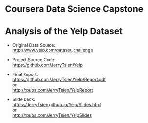 # Coursera Data Science Capstone
# Analysis of the Yelp Dataset

- Original Data Source:  
http://www.yelp.com/dataset_challenge  

- Project Source Code:  
https://github.com/JerryTsien/Yelp  

- Final Report:  
https://github.com/JerryTsien/Yelp/Report.pdf  
or  
http://rpubs.com/JerryTsien/YelpReport  

- Slide Deck:  
https://JerryTsien.github.io/Yelp/Slides.html  
or  
http://rpubs.com/JerryTsien/YelpSlides  
